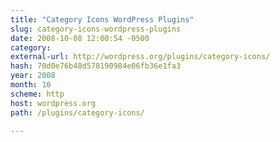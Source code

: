 ```yaml
---
title: "Category Icons WordPress Plugins"
slug: category-icons-wordpress-plugins
date: 2008-10-08 12:00:54 -0500
category: 
external-url: http://wordpress.org/plugins/category-icons/
hash: 70d0e76b48d578190984e06fb36e1fa3
year: 2008
month: 10
scheme: http
host: wordpress.org
path: /plugins/category-icons/

---
```



